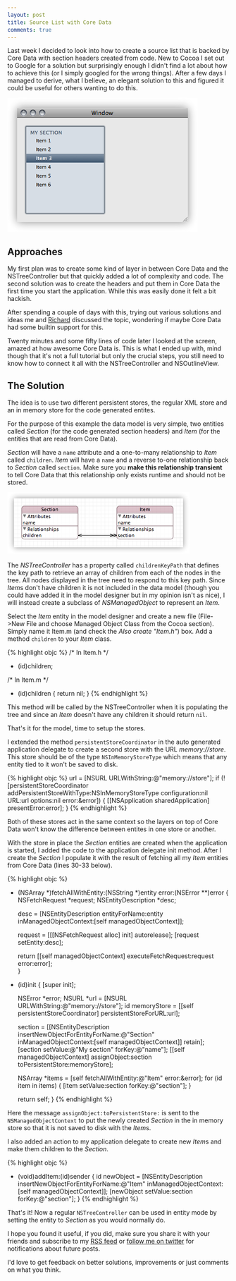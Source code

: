 ```yaml
---
layout: post
title: Source List with Core Data
comments: true
---
```

Last week I decided to look into how to create a source list that is backed by Core Data with section headers created from code. New to Cocoa I set out to Google for a solution but surprisingly enough I didn't find a lot about how to achieve this (or I simply googled for the wrong things). After a few days I managed to derive, what I believe, an elegant solution to this and figured it could be useful for others wanting to do this.

![The planned source list](/images/posts/sl-cd-result.png)

Approaches
----------
My first plan was to create some kind of layer in between Core Data and the NSTreeController but that quickly added a lot of complexity and code. The second solution was to create the headers and put them in Core Data the first time you start the application. While this was easily done it felt a bit hackish.

After spending a couple of days with this, trying out various solutions and ideas me and [Richard](http://twitter.com/rhult) discussed the topic, wondering if maybe Core Data had some builtin support for this.

Twenty minutes and some fifty lines of code later I looked at the screen, amazed at how awesome Core Data is. This is what I ended up with, mind though that it's not a full tutorial but only the crucial steps, you still need to know how to connect it all with the NSTreeController and NSOutlineView.

The Solution
------------
The idea is to use two different persistent stores, the regular XML store and an in memory store for the code generated entites.

For the purpose of this example the data model is very simple, two entities called *Section* (for the code generated section headers) and *Item* (for the entities that are read from Core Data). 

*Section* will have a `name` attribute and a one-to-many relationship to *Item* called `children`. *Item* will have a `name` and a reverse to-one relationship back to *Section* called `section`. Make sure you **make this relationship transient** to tell Core Data that this relationship only exists runtime and should not be stored.
 
![The data model](/images/posts/sl-cd-datamodel1.png)

The *NSTreeController* has a property called `childrenKeyPath` that defines the key path to retrieve an array of children from each of the nodes in the tree. All nodes displayed in the tree need to respond to this key path. Since *Item*s don't have children it is not included in the data model (though you could have added it in the model designer but in my opinion isn't as nice), I will instead create a subclass of *NSManagedObject* to represent an *Item*. 

Select the *Item* entity in the model designer and create a new file (File->New File and choose Managed Object Class from the Cocoa section). Simply name it Item.m (and check the *Also create "Item.h"*) box. Add a method `children` to your *Item* class.

{% highlight objc %}
/* In Item.h */
- (id)children;

/* In Item.m */
- (id)children 
{
    return nil;
}
{% endhighlight %}

This method will be called by the NSTreeController when it is populating the tree and since an *Item* doesn't have any children it should return `nil`.

That's it for the model, time to setup the stores.

I extended the method `persistentStoreCoordinator` in the auto generated application delegate to create a second store with the URL _memory://store_. This store should be of the type `NSInMemoryStoreType` which means that any entity tied to it won't be saved to disk. 

{% highlight objc %}
url = [NSURL URLWithString:@"memory://store"];
if (![persistentStoreCoordinator addPersistentStoreWithType:NSInMemoryStoreType
                                              configuration:nil
                                                        URL:url
                                                    options:nil
                                                      error:&error]) {
    [[NSApplication sharedApplication] presentError:error];
}
{% endhighlight %}

Both of these stores act in the same context so the layers on top of Core Data won't know the difference between entites in one store or another.

With the store in place the *Section* entities are created when the application is started, I added the code to the application delegate init method. After I create the *Section* I populate it with the result of fetching all my *Item* entities from Core Data (lines 30-33 below).

{% highlight objc %}
- (NSArray *)fetchAllWithEntity:(NSString *)entity
                          error:(NSError **)error
{
    NSFetchRequest *request;
    NSEntityDescription *desc;

    desc = [NSEntityDescription entityForName:entity
                       inManagedObjectContext:[self managedObjectContext]];

    request = [[[NSFetchRequest alloc] init] autorelease];
    [request setEntity:desc];

    return [[self managedObjectContext] executeFetchRequest:request error:error];	
}

- (id)init
{
    [super init];

    NSError *error;
    NSURL *url = [NSURL URLWithString:@"memory://store"];
    id memoryStore = [[self persistentStoreCoordinator] persistentStoreForURL:url];

    section = [[NSEntityDescription insertNewObjectForEntityForName:@"Section"
                                             inManagedObjectContext:[self managedObjectContext]] retain];
    [section setValue:@"My section" forKey:@"name"];
    [[self managedObjectContext] assignObject:section
                            toPersistentStore:memoryStore];

    NSArray *items = [self fetchAllWithEntity:@"Item" error:&error];
    for (id item in items) {
        [item setValue:section forKey:@"section"];
    }

    return self;
}
{% endhighlight %}

Here the message `assignObject:toPersistentStore:` is sent to the `NSManagedObjectContext` to put the newly created *Section* in the in memory store so that it is not saved to disk with the *Item*s.

I also added an action to my application delegate to create new *Item*s and make them children to the *Section*.

{% highlight objc %}
- (void)addItem:(id)sender
{
    id newObject = [NSEntityDescription insertNewObjectForEntityForName:@"Item"
                                                 inManagedObjectContext:[self managedObjectContext]];
    [newObject setValue:section forKey:@"section"];
}
{% endhighlight %}

That's it! Now a regular `NSTreeController` can be used in entity mode by setting the entity to _Section_ as you would normally do.

I hope you found it useful, if you did, make sure you share it with your friends and subscribe to my [RSS feed](http://micke.hallendal.net/atom.xml) or [follow me on twitter](http://twitter.com/mhallendal) for notifications about future posts.

I'd love to get feedback on better solutions, improvements or just comments on what you think.

